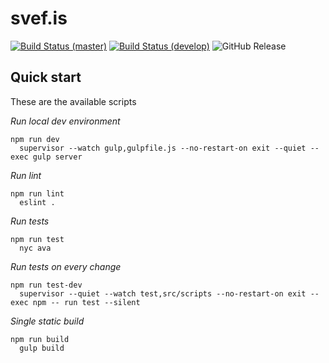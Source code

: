 # svef.is
[![Build Status (master)](https://img.shields.io/travis/svef/iceweb.is/master.svg?maxAge=3600&style=flat)](https://travis-ci.org/svef/iceweb.is)
[![Build Status (develop)](https://img.shields.io/travis/svef/iceweb.is/develop.svg?maxAge=3600&style=flat)](https://travis-ci.org/svef/iceweb.is)
![GitHub Release](https://img.shields.io/github/release/svef/iceweb.is.svg?maxAge=3600&style=flat)

## Quick start

These are the available scripts

*Run local dev environment*
```
npm run dev
  supervisor --watch gulp,gulpfile.js --no-restart-on exit --quiet --exec gulp server
```

*Run lint*
```
npm run lint
  eslint .
```

*Run tests*
```
npm run test
  nyc ava
```

*Run tests on every change*
```
npm run test-dev
  supervisor --quiet --watch test,src/scripts --no-restart-on exit --exec npm -- run test --silent
```

*Single static build*
```
npm run build
  gulp build
```
